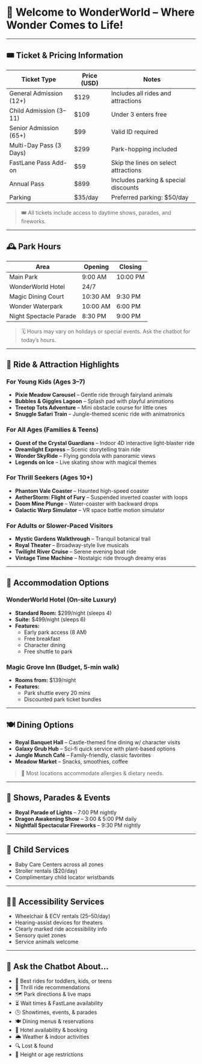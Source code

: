 
# 🏰 Welcome to WonderWorld – Where Wonder Comes to Life!

---

## 🎟️ Ticket & Pricing Information

| Ticket Type                | Price (USD) | Notes                                 |
|---------------------------|-------------|---------------------------------------|
| General Admission (12+)   | $129        | Includes all rides and attractions    |
| Child Admission (3–11)    | $109        | Under 3 enters free                   |
| Senior Admission (65+)    | $99         | Valid ID required                     |
| Multi-Day Pass (3 Days)   | $299        | Park-hopping included                 |
| FastLane Pass Add-on      | $59         | Skip the lines on select attractions  |
| Annual Pass               | $899        | Includes parking & special discounts  |
| Parking                   | $35/day     | Preferred parking: $50/day            |

> 🎟️ All tickets include access to daytime shows, parades, and fireworks.

---

## 🕰️ Park Hours

| Area                   | Opening | Closing |
|------------------------|---------|---------|
| Main Park              | 9:00 AM | 10:00 PM|
| WonderWorld Hotel      | 24/7    |         |
| Magic Dining Court     | 10:30 AM| 9:30 PM |
| Wonder Waterpark       | 10:00 AM| 6:00 PM |
| Night Spectacle Parade | 8:30 PM | 9:00 PM |

> 🗓️ Hours may vary on holidays or special events. Ask the chatbot for today’s hours.

---

## 🎢 Ride & Attraction Highlights

### For Young Kids (Ages 3–7)

- **Pixie Meadow Carousel** – Gentle ride through fairyland animals  
- **Bubbles & Giggles Lagoon** – Splash pad with playful animations  
- **Treetop Tots Adventure** – Mini obstacle course for little ones  
- **Snuggle Safari Train** – Jungle-themed scenic ride with animatronics  

### For All Ages (Families & Teens)

- **Quest of the Crystal Guardians** – Indoor 4D interactive light-blaster ride  
- **Dreamlight Express** – Scenic storytelling train ride  
- **Wonder SkyRide** – Flying gondola with panoramic views  
- **Legends on Ice** – Live skating show with magical themes  

### For Thrill Seekers (Ages 10+)

- **Phantom Vale Coaster** – Haunted high-speed coaster  
- **AetherStorm: Flight of Fury** – Suspended inverted coaster with loops  
- **Doom Mine Plunge** – Water-coaster with backward drops  
- **Galactic Warp Simulator** – VR space battle motion simulator  

### For Adults or Slower-Paced Visitors

- **Mystic Gardens Walkthrough** – Tranquil botanical trail  
- **Royal Theater** – Broadway-style live musicals  
- **Twilight River Cruise** – Serene evening boat ride  
- **Vintage Time Machine** – Nostalgic ride through dreamy eras  

---

## 🏨 Accommodation Options

### WonderWorld Hotel (On-site Luxury)

- **Standard Room:** $299/night (sleeps 4)  
- **Suite:** $499/night (sleeps 6)  
- **Features:**  
  - Early park access (8 AM)  
  - Free breakfast  
  - Character dining  
  - Free shuttle to park  

### Magic Grove Inn (Budget, 5-min walk)

- **Rooms from:** $139/night  
- **Features:**  
  - Park shuttle every 20 mins  
  - Discounted park ticket bundles  

---

## 🍽️ Dining Options

- **Royal Banquet Hall** – Castle-themed fine dining w/ character visits  
- **Galaxy Grub Hub** – Sci-fi quick service with plant-based options  
- **Jungle Munch Café** – Family-friendly, classic favorites  
- **Meadow Market** – Snacks, smoothies, coffee  

> 🍱 Most locations accommodate allergies & dietary needs.

---

## 🎉 Shows, Parades & Events

- **Royal Parade of Lights** – 7:00 PM nightly  
- **Dragon Awakening Show** – 3:00 & 5:00 PM daily  
- **Nightfall Spectacular Fireworks** – 9:30 PM nightly  

---

## 👶 Child Services

- Baby Care Centers across all zones  
- Stroller rentals ($20/day)  
- Complimentary child locator wristbands  

---

## 🧙‍♀️ Accessibility Services

- Wheelchair & ECV rentals ($25–$50/day)  
- Hearing-assist devices for theaters  
- Clearly marked ride accessibility info  
- Sensory quiet zones  
- Service animals welcome  

---

## 🤖 Ask the Chatbot About…

- 🧒 Best rides for toddlers, kids, or teens  
- 🎢 Thrill ride recommendations  
- 🗺️ Park directions & live maps  
- ⏳ Wait times & FastLane availability  
- 🕒 Showtimes, events, & parades  
- 🍽️ Dining menus & reservations  
- 🏨 Hotel availability & booking  
- 🌦️ Weather & indoor activities  
- 🔍 Lost & found  
- 📏 Height or age restrictions  

